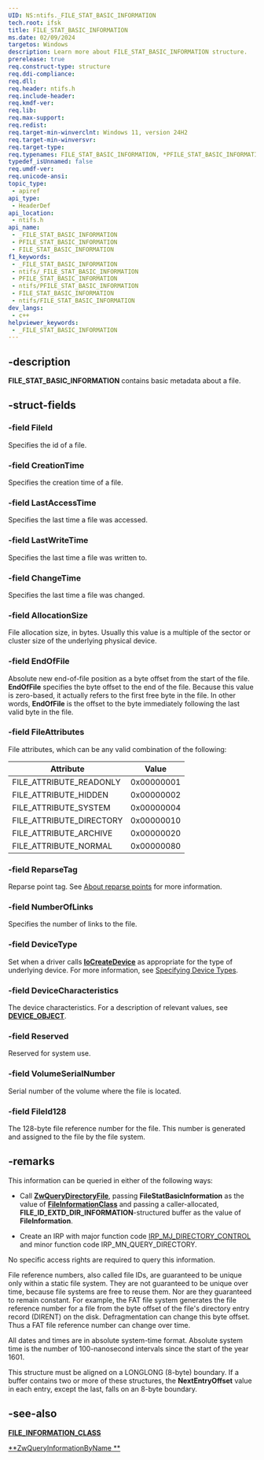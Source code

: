 ```yaml
---
UID: NS:ntifs._FILE_STAT_BASIC_INFORMATION
tech.root: ifsk
title: FILE_STAT_BASIC_INFORMATION
ms.date: 02/09/2024
targetos: Windows
description: Learn more about FILE_STAT_BASIC_INFORMATION structure.
prerelease: true
req.construct-type: structure
req.ddi-compliance: 
req.dll: 
req.header: ntifs.h
req.include-header: 
req.kmdf-ver: 
req.lib: 
req.max-support: 
req.redist: 
req.target-min-winverclnt: Windows 11, version 24H2
req.target-min-winversvr: 
req.target-type: 
req.typenames: FILE_STAT_BASIC_INFORMATION, *PFILE_STAT_BASIC_INFORMATION
typedef_isUnnamed: false
req.umdf-ver: 
req.unicode-ansi: 
topic_type:
 - apiref
api_type:
 - HeaderDef
api_location:
 - ntifs.h
api_name:
 - _FILE_STAT_BASIC_INFORMATION
 - PFILE_STAT_BASIC_INFORMATION
 - FILE_STAT_BASIC_INFORMATION
f1_keywords:
 - _FILE_STAT_BASIC_INFORMATION
 - ntifs/_FILE_STAT_BASIC_INFORMATION
 - PFILE_STAT_BASIC_INFORMATION
 - ntifs/PFILE_STAT_BASIC_INFORMATION
 - FILE_STAT_BASIC_INFORMATION
 - ntifs/FILE_STAT_BASIC_INFORMATION
dev_langs:
 - c++
helpviewer_keywords:
 - _FILE_STAT_BASIC_INFORMATION
---
```


## -description

**FILE_STAT_BASIC_INFORMATION** contains basic metadata about a file.

## -struct-fields

### -field FileId

Specifies the id of a file.

### -field CreationTime

Specifies the creation time of a file.

### -field LastAccessTime

Specifies the last time a file was accessed.

### -field LastWriteTime

Specifies the last time a file was written to.

### -field ChangeTime

Specifies the last time a file was changed.

### -field AllocationSize

File allocation size, in bytes. Usually this value is a multiple of the sector or cluster size of the underlying physical device.

### -field EndOfFile

Absolute new end-of-file position as a byte offset from the start of the file. **EndOfFile** specifies the byte offset to the end of the file. Because this value is zero-based, it actually refers to the first free byte in the file. In other words, **EndOfFile** is the offset to the byte immediately following the last valid byte in the file.

### -field FileAttributes

File attributes, which can be any valid combination of the following:

Attribute   |   Value
------------|------------
FILE_ATTRIBUTE_READONLY |0x00000001
FILE_ATTRIBUTE_HIDDEN   |0x00000002
FILE_ATTRIBUTE_SYSTEM   |0x00000004
FILE_ATTRIBUTE_DIRECTORY|0x00000010
FILE_ATTRIBUTE_ARCHIVE  |0x00000020
FILE_ATTRIBUTE_NORMAL   |0x00000080

### -field ReparseTag

Reparse point tag. See [About reparse points](/windows-hardware/drivers/ifs/reparse-points) for more information.

### -field NumberOfLinks

Specifies the number of links to the file.

### -field DeviceType

Set when a driver calls [**IoCreateDevice**](../wdm/nf-wdm-iocreatedevice.md) as appropriate for the type of underlying device. For more information, see [Specifying Device Types](/windows-hardware/drivers/kernel/specifying-device-types).

### -field DeviceCharacteristics

The device characteristics. For a description of relevant values, see [**DEVICE_OBJECT**](../wdm/ns-wdm-_device_object.md).

### -field Reserved

Reserved for system use.

### -field VolumeSerialNumber

Serial number of the volume where the file is located.

### -field FileId128

The 128-byte file reference number for the file. This number is generated and assigned to the file by the file system.

## -remarks

This information can be queried in either of the following ways:

* Call [**ZwQueryDirectoryFile**](nf-ntifs-zwquerydirectoryfile.md), passing **FileStatBasicInformation** as the value of [**FileInformationClass**](../wdm/ne-wdm-_file_information_class.md) and passing a caller-allocated, **FILE_ID_EXTD_DIR_INFORMATION**-structured buffer as the value of **FileInformation**.

* Create an IRP with major function code [IRP_MJ_DIRECTORY_CONTROL](/windows-hardware/drivers/ifs/irp-mj-directory-control) and minor function code IRP_MN_QUERY_DIRECTORY.

No specific access rights are required to query this information.

File reference numbers, also called file IDs, are guaranteed to be unique only within a static file system. They are not guaranteed to be unique over time, because file systems are free to reuse them. Nor are they guaranteed to remain constant. For example, the FAT file system generates the file reference number for a file from the byte offset of the file's directory entry record (DIRENT) on the disk. Defragmentation can change this byte offset. Thus a FAT file reference number can change over time.

All dates and times are in absolute system-time format. Absolute system time is the number of 100-nanosecond intervals since the start of the year 1601.

This structure must be aligned on a LONGLONG (8-byte) boundary. If a buffer contains two or more of these structures, the **NextEntryOffset** value in each entry, except the last, falls on an 8-byte boundary.

## -see-also

[**FILE_INFORMATION_CLASS**](../wdm/ne-wdm-_file_information_class.md)

[**ZwQueryInformationByName **](../wdm/nf-wdm-zwqueryinformationbyname.md)
